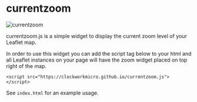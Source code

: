 # currentzoom

![currentzoom](https://thumbs.gfycat.com/ThunderousInfatuatedAnemoneshrimp-size_restricted.gif)

currentzoom.js is a simple widget to display the current zoom level of your Leaflet map.

In order to use this widget you can add the script tag below to your html and all Leaflet instances on your page will have the zoom widget placed on top right of the map.

    <script src="https://clockworkmicro.github.io/currentzoom.js"></script>


See `index.html` for an example usage.
